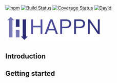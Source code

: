 [![npm](https://img.shields.io/npm/v/happn-service-mongo.svg)](https://www.npmjs.com/package/happn-service-mongo) [![Build Status](https://travis-ci.org/happner/happn-service-mongo.svg?branch=master)](https://travis-ci.org/happner/happn-service-mongo) [![Coverage Status](https://coveralls.io/repos/happner/happn-service-mongo/badge.svg?branch=master&service=github)](https://coveralls.io/github/happner/happn-service-mongo?branch=master) [![David](https://img.shields.io/david/happner/happn-service-mongo.svg)]()

<img src="https://raw.githubusercontent.com/happner/happner-website/master/images/HAPPN%20Logo%20B.png" width="300"></img>

Introduction
-------------------------


Getting started
---------------------------



